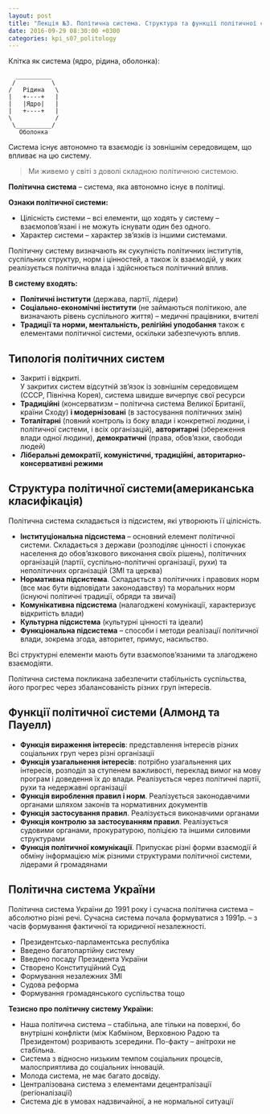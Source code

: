 ```yaml
---
layout: post
title: "Лекція №3. Політична система. Структура та функції політичної системи."
date: 2016-09-29 08:30:00 +0300
categories: kpi_s07_politology
---
```


Клітка як система (ядро, рідина, оболонка):
```
  __________  
 /          \ 
/   Рідина   \
|   +----+   |
|   |Ядро|   |
|   +----+   |
\            /
 \__________/  
   Оболонка   
```

Система існує автономно та взаємодіє із зовнішнім середовищем, що впливає на цю систему.

> Ми живемо у світі з доволі складною політичною системою.

**Політична система** – система, яка автономно існує в політиці.

**Ознаки політичної системи:**
* Цілісність системи – всі елементи, що ходять у систему – взаємопов’язані і не можуть існувати один без одного.
* Характер системи – характер зв’язків із іншими системами.

Політичну систему визначають як сукупність політичних інститутів, суспільних структур, норм і цінностей, а також їх взаємодій, у яких реалізується політична влада і здійснюється політичний вплив.

**В систему входять:**
* **Політичні інститути** (держава, партії, лідери)
* **Соціально-економічні інститути** (не займаються політикою, але визначають рівень суспільного життя) – медичні працівники, вчителі
* **Традиції та норми, ментальність, релігійні уподобання** також є елементами політичної системи, оскільки забезпечують вплив.

## Типологія політичних систем

* Закриті і відкриті. <br>У закритих систем відсутній зв’язок із зовнішнім середовищем (СССР, Північна Корея), система швидше вичерпує свої ресурси
* **Традиційні** (консерватизм – політична система Великої Британії, країни Сходу) **і модернізовані** (в застосування політичних змін)
* **Тоталітарні** (повний контроль із боку влади і конкретної людини, і політичної системи, і всіх організацій), **авторитарні** (збереження влади одної людини), **демократичні** (права, обов’язки, свободи людей)
* **Ліберальні демократії, комуністичні, традиційні, авторитарно-консервативні режими**

## Структура політичної системи(американська класифікація)

Політична система складається із підсистем, які утворюють її цілісність.

* **Інституціональна підсистема** – основний елемент політичної системи. Складається з держави (розподіляє цінності і спонукає населення до обов’язкового виконання своїх рішень), політичних організацій (партії, суспільно-політичні організації, рухи) та неполітичних організацій (ЗМІ та церква)
* **Нормативна підсистема**. Складається з політичних і правових норм (все має бути відповідати законодавству) та моральних норм (існуючі політичні традиції, обряди та звичаї)
* **Комунікативна підсистема** (налагоджені комунікації, характеризує відкритість влади)
* **Культурна підсистема** (культурні цінності та ідеали)
* **Функціональна підсистема** – способи і методи реалізації політичної влади, зокрема згода, авторитет, примус, насильство. 

Всі структурні елементи мають бути взаємопов’язаними та злагоджено взаємодіяти.

Політична система покликана забезпечити стабільність суспільства, його прогрес через збалансованість різних груп інтересів.
## Функції політичної системи (Алмонд та Пауелл)

* **Функція вираження інтересів**: представлення інтересів різних соціальних груп через різні організації
* **Функція узагальнення інтересів**: потрібно узагальнення цих інтересів, розподіл за ступенем важливості, переклад вимог на мову програм і доведення їх до влади. Реалізується через політичні партії, рухи та недержавні організації
* **Функція вироблення правил і норм**. Реалізується законодавчими органами шляхом законів та нормативних документів
* **Функція застосування правил**. Реалізується виконавчими органами
* **Функція контролю за застосуванням правил**. Реалізується судовими органами, прокуратурою, поліцією та іншими силовими структурами
* **Функція політичної комунікації**. Припускає різні форми взаємодії й обміну інформацією між різними структурами політичної системи, лідерами й громадянами

## Політична система України

Політична система України до 1991 року і сучасна політична система – абсолютно різні речі. Сучасна система почала формуватися з 1991р. – з часів формування фактичної та юридичної незалежності.

* Президентсько-парламентська республіка
* Введено багатопартійну систему
* Введено посаду Президента України
* Створено Конституційний Суд
* Формування незалежних ЗМІ
* Судова реформа
* Формування громадянського суспільства тощо

**Тезисно про політичну систему України:**

* Наша політична система – стабільна, але тільки на поверхні, бо внутрішні конфлікти (між Кабміном, Верховною Радою та Президентом) розривають зсередини. По-факту – анітрохи не стабільна.
* Система з відносно низьким темпом соціальних процесів, малосприятлива  до соціальних інновацій.
* Молода система, не має багато досвіду.
* Централізована система з елементами децентралізації (регіоналізації)
* Система діє в умовах надзвичайної, а не нормальної ситуації
